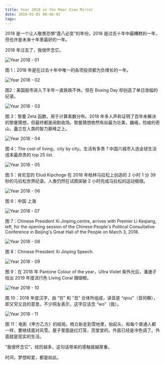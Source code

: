 ```yaml
---
title: Year 2018 in the Rear View Mirror
date: 2019-01-01 00:46:43
tags:
---
```


2018 是一个让人敬畏恐惧“逢八必变”的年份。2018 是过去十年中最糟糕的一年，但也许是未来十年里最好的一年。

2018 年过去了，我很怀念它。

![Year 2018 - 01](/blog/img/Year%202018%20-%2001.jpg "Year 2018 - 01")

图 1：2018 年是在过去十年中唯一的各项投资都为负增长的一年。

![Year 2018 - 02](/blog/img/Year%202018%20-%2002.jpg "Year 2018 - 02")

图2：美国股市进入下半年一直跌跌不休。但在 Boxing Day 却创造了单日涨幅的纪录。

![Year 2018 - 03](/blog/img/Year%202018%20-%2003.jpg "Year 2018 - 03")

图 3：黎曼 Zeta 函数，用于计算素数分布。2018 年多人声称证明了百年未解决的黎曼猜想，但最终都是闹剧收场。黎曼猜想依然有如最为壮美，巍峨，险峻的奇山，矗立在人类的智力巅峰之上。

![Year 2018 - 04](/blog/img/Year%202018%20-%2004.jpg "Year 2018 - 04")

图 4：The cost of living，city by city。生活有多贵？中国六城市入选全球生活成本最昂贵的 top 25 list.

![Year 2018 - 05](/blog/img/Year%202018%20-%2005.jpg "Year 2018 - 05")

图 5：肯尼亚的 Eliud Kipchoge 在 2018 年柏林马拉松上创造的 2 小时 1 分 39 秒的马拉松世界纪录。人类仍然在试图突破 2 小时完成马拉松的运动极限。

![Year 2018 - 06](/blog/img/Year%202018%20-%2006.jpg "Year 2018 - 06")

图 6：中国·上海

![Year 2018 - 07](/blog/img/Year%202018%20-%2007.jpg "Year 2018 - 07")

图 7：Chinese President Xi Jinping,centre, arrives with Premier Li Keqiang, left, for the opening session of the Chinese People's Political Consultative Conference in Beijing's Great Hall of the People on March 3, 2018.

![Year 2018 - 08](/blog/img/Year%202018%20-%2008.jpg "Year 2018 - 08")

图 8：Chinese President Xi Jinping Speech.

![Year 2018 - 09](/blog/img/Year%202018%20-%2009.jpg "Year 2018 - 09")

图 9：在 2018 年 Pantone Colour of the year，Ultra Violet 紫外光后，潘通子给出 2019 年度流行色 Living Coral  珊瑚橙。

![Year 2018 - 10](/blog/img/Year%202018%20-%2010.jpg "Year 2018 - 10")

图 10：2018 年度汉字，由 “穷” 和 “丑” 合体所组成，读音是 “qiou”（音同糗），即又穷又丑的意思。不少网友表示，这字应该念 “wo”（我）。

![Year 2018 - 11](/blog/img/Year%202018%20-%2011.jpg "Year 2018 - 11")

图 11：电影《甲方乙方》的结局。杨立新走到雪地里，抬起头，和每个普通人都一样，要继续面对风雪。屋子里面是红灯笼，亮堂堂的。外面已经是冷色调了。外面就是现实的生活。

“我很怀念它”，经历越多，这句话带来的感触就越厚重。

时间，梦想和爱，都是如此。